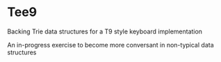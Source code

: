 Tee9
=====
Backing Trie data structures for a T9 style keyboard implementation

An in-progress exercise to become more conversant in non-typical data structures